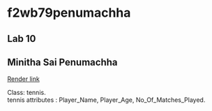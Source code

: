 # f2wb79penumachha

## Lab 10

## Minitha Sai Penumachha

[Render link](https://f2wb79penumachha.onrender.com/)


Class: tennis.<br>
tennis attributes : Player_Name, Player_Age, No_Of_Matches_Played.